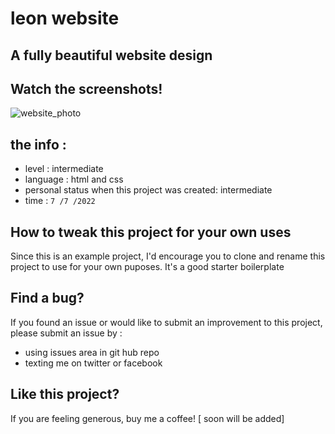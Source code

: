 # leon website

## A fully beautiful website design 

## Watch the screenshots!
![website_photo](https://github.com/ahmed8mansour/comet/assets/108304589/54f5ec87-9063-4f33-b6f6-4929938605e1)


## the info : 
- level : intermediate
- language : html and css
- personal status when this project was created: intermediate
- time : `7 /7 /2022`
## How to tweak this project for your own uses

Since this is an example project, I'd encourage you to clone and rename this project to use for your own puposes. It's a good starter boilerplate

## Find a bug?

If you found an issue or would like to submit an improvement to this project, please submit an issue by :
* using issues area in git hub repo
* texting me on twitter or facebook

## Like this project?

If you are feeling generous, buy me a coffee! [ soon will be added]
